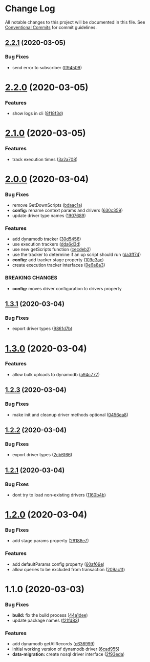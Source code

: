 # Change Log

All notable changes to this project will be documented in this file.
See [Conventional Commits](https://conventionalcommits.org) for commit guidelines.

## [2.2.1](https://github.com/theBenForce/data-migration/compare/data-migration@2.2.0...data-migration@2.2.1) (2020-03-05)


### Bug Fixes

* send error to subscriber ([ff94509](https://github.com/theBenForce/data-migration/commit/ff94509b8120af3aec1a86fc6e4523aab44d42fb))





# [2.2.0](https://github.com/theBenForce/data-migration/compare/data-migration@2.1.0...data-migration@2.2.0) (2020-03-05)


### Features

* show logs in cli ([8f18f3d](https://github.com/theBenForce/data-migration/commit/8f18f3d7bfb42cfa3a76d28956b91a6aade6b6dc))





# [2.1.0](https://github.com/theBenForce/data-migration/compare/data-migration@2.0.0...data-migration@2.1.0) (2020-03-05)


### Features

* track execution times ([3a2a708](https://github.com/theBenForce/data-migration/commit/3a2a70869b441c776f7835edfb101a0ac03def95))





# [2.0.0](https://github.com/theBenForce/data-migration/compare/data-migration@1.3.1...data-migration@2.0.0) (2020-03-04)


### Bug Fixes

* remove GetDownScripts ([bdaac1a](https://github.com/theBenForce/data-migration/commit/bdaac1a6b10d4a59ade6a2c5519c2bcee4afac0a))
* **config:** rename context params and drivers ([630c359](https://github.com/theBenForce/data-migration/commit/630c3597ebada4ef50a463a1bb7464f5959a8dac))
* update driver type names ([1907689](https://github.com/theBenForce/data-migration/commit/19076899a0124527973006d53ea6d8ec677472c6))


### Features

* add dynamodb tracker ([30d5456](https://github.com/theBenForce/data-migration/commit/30d54564ff40bf3731c8ccaf5f53dcfb78bb7339))
* use execution trackers ([dda6d3d](https://github.com/theBenForce/data-migration/commit/dda6d3d75c5b6e72d3e05c6c511005eeeafa0692))
* use new getScripts function ([cecdeb2](https://github.com/theBenForce/data-migration/commit/cecdeb21accca7dcf5f4b683f13d37bde1259c4a))
* use the tracker to determine if an up script should run ([da3ff74](https://github.com/theBenForce/data-migration/commit/da3ff74ef8ac2560ed98d998ef67f284b56e03ef))
* **config:** add tracker stage property ([109c3ac](https://github.com/theBenForce/data-migration/commit/109c3acd02db7de2783e5e49b50322c1bd4316ea))
* create execution tracker interfaces ([0e6a8a3](https://github.com/theBenForce/data-migration/commit/0e6a8a366b4b68f3bb32589cff363ecbf886924e))


### BREAKING CHANGES

* **config:** moves driver configuration to drivers property





## [1.3.1](https://github.com/theBenForce/data-migration/compare/data-migration@1.3.0...data-migration@1.3.1) (2020-03-04)


### Bug Fixes

* export driver types ([9861d7b](https://github.com/theBenForce/data-migration/commit/9861d7bc875e5122b8117fb0073700ed96417ff3))





# [1.3.0](https://github.com/theBenForce/data-migration/compare/data-migration@1.2.3...data-migration@1.3.0) (2020-03-04)


### Features

* allow bulk uploads to dynamodb ([a94c777](https://github.com/theBenForce/data-migration/commit/a94c777fd9c1ab052a2d4abf048add124a4f94f4))





## [1.2.3](https://github.com/theBenForce/data-migration/compare/data-migration@1.2.2...data-migration@1.2.3) (2020-03-04)


### Bug Fixes

* make init and cleanup driver methods optional ([0456ea8](https://github.com/theBenForce/data-migration/commit/0456ea889fab04312adcf70dd983c8e623b1eaad))





## [1.2.2](https://github.com/theBenForce/data-migration/compare/data-migration@1.2.1...data-migration@1.2.2) (2020-03-04)


### Bug Fixes

* export driver types ([2cb6f66](https://github.com/theBenForce/data-migration/commit/2cb6f669ca9d6f08904f3a38562fc485da3f35c7))





## [1.2.1](https://github.com/theBenForce/data-migration/compare/data-migration@1.2.0...data-migration@1.2.1) (2020-03-04)


### Bug Fixes

* dont try to load non-existing drivers ([1160b4b](https://github.com/theBenForce/data-migration/commit/1160b4b6a11366638afd7791cd5bc7038613e648))





# [1.2.0](https://github.com/theBenForce/data-migration/compare/data-migration@1.1.0...data-migration@1.2.0) (2020-03-04)


### Bug Fixes

* add stage params property ([29188e7](https://github.com/theBenForce/data-migration/commit/29188e7dd5a0b261443e49a7da357f3cc95a370c))


### Features

* add defaultParams config property ([60af69e](https://github.com/theBenForce/data-migration/commit/60af69e52bb7d57a251278091dc003dc40c8c84d))
* allow queries to be excluded from transaction ([209ac1f](https://github.com/theBenForce/data-migration/commit/209ac1fc98a98f065354e7397c858701ea322c8d))





# 1.1.0 (2020-03-03)


### Bug Fixes

* **build:** fix the build process ([44a1dee](https://github.com/theBenForce/data-migration/commit/44a1dee9335b7d291ec7f82250c49836f80e8873))
* update package names ([f21fd83](https://github.com/theBenForce/data-migration/commit/f21fd83710b0a282b0f1527f983ebf03b4e79050))


### Features

* add dynamodb getAllRecords ([c636999](https://github.com/theBenForce/data-migration/commit/c63699987063f2c8dcd68e88231c76347715056a))
* initial working version of dynamodb driver ([6cad955](https://github.com/theBenForce/data-migration/commit/6cad955c73e9e100fff99e54110fd20b7d38c335))
* **data-migration:** create nosql driver interface ([2f93eda](https://github.com/theBenForce/data-migration/commit/2f93edae8e5812e28fd998a876068e61b94b3df3))
